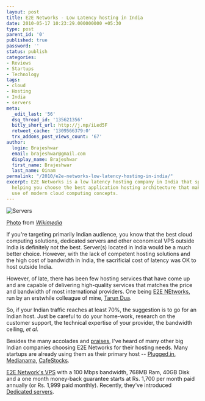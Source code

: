 ```yaml
---
layout: post
title: E2E Networks - Low Latency hosting in India
date: 2010-05-17 10:23:29.000000000 +05:30
type: post
parent_id: '0'
published: true
password: ''
status: publish
categories:
- Reviews
- Startups
- Technology
tags:
- cloud
- Hosting
- India
- servers
meta:
  _edit_last: '56'
  dsq_thread_id: '135621356'
  bitly_short_url: http://j.mp/iLed5F
  retweet_cache: '1309566379:0'
  trx_addons_post_views_count: '67'
author:
  login: Brajeshwar
  email: brajeshwar@gmail.com
  display_name: Brajeshwar
  first_name: Brajeshwar
  last_name: Oinam
permalink: "/2010/e2e-networks-low-latency-hosting-in-india/"
excerpt: E2E Networks is a low latency hosting company in India that specializes in
  helping you choose the best application hosting architecture that makes optimal
  use of modern cloud computing concepts.
---
```

<div class="figure"><img src="/static/2010/05/server-cables.jpg" alt="Servers" />
<p class="credit"><abbr class="type" title="Photograph">Photo</abbr> from <cite><a href="http://commons.wikimedia.org/wiki/File:Wmf_sdtpa_servers_2009-01-20_36.jpg">Wikimedia</a></cite></p>
</div>
<p><!--more--></p>
<p>If you're targeting primarily Indian audience, you know that the best cloud computing solutions, dedicated servers and other economical VPS outside India is definitely not the best. Server(s) located in India would be a much better choice. However, with the lack of competent hosting solutions and the high cost of bandwidth in India, the sacrificial cost of latency was OK to host outside India.</p>
<p>However, of late, there has been few hosting services that have come up and are capable of delivering high-quality services that matches the price and bandwidth of most international providers. One being <a href="http://e2enetworks.com/">E2E NEtworks</a>, run by an erstwhile colleague of mine, <a href="http://tarundua.net/">Tarun Dua</a>.</p>
<p>So, if your Indian traffic reaches at least 70%, the suggestion is to go for an Indian host. Just be careful to do your home-work, research on the customer support, the technical expertise of your provider, the bandwidth ceiling, <em>et al</em>.</p>
<p>Besides the many accolades and <a href="http://twitter.com/nixxin/status/13472770706">praises</a>, I've heard of many other big Indian companies choosing E2E Networks for their hosting needs. Many startups are already using them as their primary host -- <a href="http://www.pluggd.in/">Plugged.in</a>, <a href="http://www.medianama.com/">Medianama</a>, <a href="http://www.cafestocks.com/">CafeStocks</a>.</p>
<p><a href="http://e2enetworks.com/">E2E Network's VPS</a> with a 100 Mbps bandwidth, 768MB Ram, 40GB Disk and a one month money-back guarantee starts at Rs. 1,700 per month paid annually (or Rs. 1,999 paid monthly). Recently, they've introduced <a href="http://e2enetworks.com/dedicated-servers/">Dedicated servers</a>.</p>

